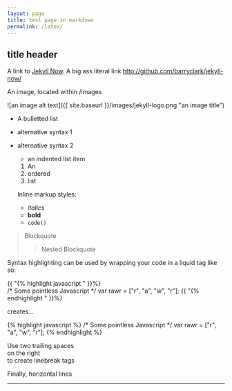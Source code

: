 ```yaml
---
layout: page
title: test page in markdown
permalink: /latex/
---
```


## title header 


A link to [Jekyll Now](http://github.com/barryclark/jekyll-now/). A big ass literal link <http://github.com/barryclark/jekyll-now/>
  
  An image, located within /images

  ![an image alt text]({{ site.baseurl }}/images/jekyll-logo.png "an image title")

  * A bulletted list
  - alternative syntax 1
  + alternative syntax 2
    - an indented list item

    1. An
    2. ordered
    3. list

    Inline markup styles: 

    - _italics_
    - **bold**
    - `code()` 

> Blockquote
>> Nested Blockquote 
 
Syntax highlighting can be used by wrapping your code in a liquid tag like so:

{{ "{% highlight javascript " }}%}  
/* Some pointless Javascript */
var rawr = ["r", "a", "w", "r"];
{{ "{% endhighlight " }}%}  

creates...

{% highlight javascript %}
/* Some pointless Javascript */
var rawr = ["r", "a", "w", "r"];
{% endhighlight %}
 
Use two trailing spaces  
on the right  
to create linebreak tags  
 
Finally, horizontal lines
 
----

